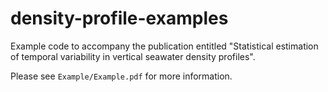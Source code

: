 # density-profile-examples

Example code to accompany the publication entitled "Statistical estimation of
temporal variability in vertical seawater density profiles".

Please see `Example/Example.pdf` for more information.
